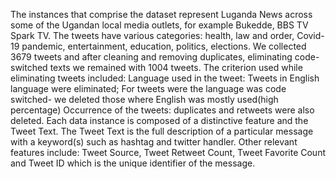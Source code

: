 The instances that comprise the dataset represent Luganda News across some of the Ugandan local media outlets, for example Bukedde, BBS TV Spark TV. The tweets have various categories: health, law and order, Covid-19 pandemic,  entertainment, education, politics, elections.  We collected 3679 tweets and after cleaning and removing duplicates, eliminating code-switched texts we remained with 1004 tweets. 
The criterion used while eliminating tweets included: 
Language used in the tweet: Tweets in English language were eliminated; For tweets were the language was code switched- we deleted those where English was mostly used(high percentage)
Occurrence of the tweets: duplicates and retweets were also deleted.
Each data instance is composed of a distinctive feature and the Tweet Text. The Tweet Text is the full description of a particular message with a keyword(s) such as hashtag and twitter handler. Other relevant features include: Tweet Source, Tweet Retweet Count, Tweet Favorite Count and Tweet ID which is the unique identifier of the message.

